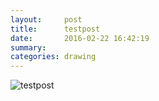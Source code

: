 ```yaml
---
layout:     post
title:      testpost
date:       2016-02-22 16:42:19
summary:    
categories: drawing
---
```

![testpost](/images/diary/testpost.png "blah")
